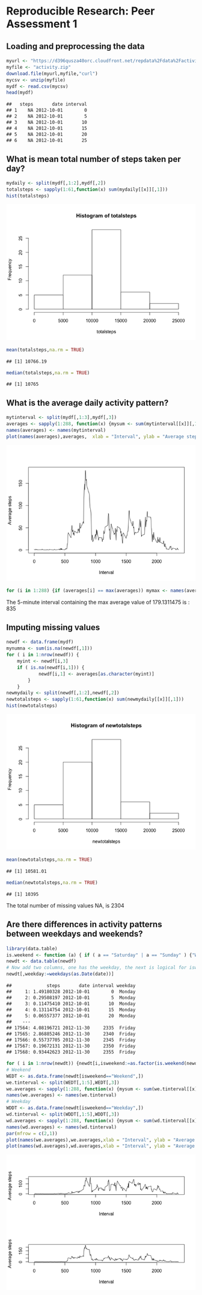 # Reproducible Research: Peer Assessment 1


## Loading and preprocessing the data

```r
myurl <- "https://d396qusza40orc.cloudfront.net/repdata%2Fdata%2Factivity.zip"
myfile <- "activity.zip"
download.file(myurl,myfile,"curl")
mycsv <- unzip(myfile)
mydf <- read.csv(mycsv)
head(mydf)
```

```
##   steps       date interval
## 1    NA 2012-10-01        0
## 2    NA 2012-10-01        5
## 3    NA 2012-10-01       10
## 4    NA 2012-10-01       15
## 5    NA 2012-10-01       20
## 6    NA 2012-10-01       25
```


## What is mean total number of steps taken per day?

```r
mydaily <- split(mydf[,1:2],mydf[,2])
totalsteps <- sapply(1:61,function(x) sum(mydaily[[x]][,1]))
hist(totalsteps)
```

![](PA1_template_files/figure-html/total-steps-perday-1.png) 

```r
mean(totalsteps,na.rm = TRUE)
```

```
## [1] 10766.19
```

```r
median(totalsteps,na.rm = TRUE)
```

```
## [1] 10765
```

## What is the average daily activity pattern?

```r
mytinterval <- split(mydf[,1:3],mydf[,3])
averages <- sapply(1:288, function(x) {mysum <- sum(mytinterval[[x]][,1], na.rm = TRUE) ; mysum/length(mytinterval[[x]][,1])})
names(averages) <- names(mytinterval)
plot(names(averages),averages,  xlab = "Interval", ylab = "Average steps", type ="l")
```

![](PA1_template_files/figure-html/daily-average-1.png) 

```r
for (i in 1:288) {if (averages[i] == max(averages)) mymax <- names(averages)[i] }
```

The 5-minute interval containing the max average value of 179.1311475 is :    835


## Imputing missing values

```r
newdf <- data.frame(mydf)
mynumna <- sum(is.na(newdf[,1]))
for ( i in 1:nrow(newdf)) {
    myint <- newdf[i,3]
    if ( is.na(newdf[i,1])) {
            newdf[i,1] <- averages[as.character(myint)] 
        }
    }
newmydaily <- split(newdf[,1:2],newdf[,2])
newtotalsteps <- sapply(1:61,function(x) sum(newmydaily[[x]][,1]))
hist(newtotalsteps)
```

![](PA1_template_files/figure-html/imputing-1.png) 

```r
mean(newtotalsteps,na.rm = TRUE)
```

```
## [1] 10581.01
```

```r
median(newtotalsteps,na.rm = TRUE)
```

```
## [1] 10395
```

The total number of missing values NA, is 2304 

## Are there differences in activity patterns between weekdays and weekends?

```r
library(data.table)
is.weekend <- function (a) { if ( a == "Saturday" | a == "Sunday" ) {"Weekend"} else {"Weekday"}}
newdt <- data.table(newdf)
# Now add two columns, one has the weekday, the next is logical for isweekend
newdt[,weekday:=weekdays(as.Date(date))]
```

```
##             steps       date interval weekday
##     1: 1.49180328 2012-10-01        0  Monday
##     2: 0.29508197 2012-10-01        5  Monday
##     3: 0.11475410 2012-10-01       10  Monday
##     4: 0.13114754 2012-10-01       15  Monday
##     5: 0.06557377 2012-10-01       20  Monday
##    ---                                       
## 17564: 4.08196721 2012-11-30     2335  Friday
## 17565: 2.86885246 2012-11-30     2340  Friday
## 17566: 0.55737705 2012-11-30     2345  Friday
## 17567: 0.19672131 2012-11-30     2350  Friday
## 17568: 0.93442623 2012-11-30     2355  Friday
```

```r
for ( i in 1:nrow(newdt)) {newdt[i,isweekend:=as.factor(is.weekend(newdt[i,weekday]))] }
# Weekend
WEDT <- as.data.frame(newdt[isweekend=="Weekend",])
we.tinterval <- split(WEDT[,1:5],WEDT[,3])
we.averages <- sapply(1:288, function(x) {mysum <- sum(we.tinterval[[x]][,1], na.rm = TRUE) ; mysum/length(we.tinterval[[x]][,1])})
names(we.averages) <- names(we.tinterval)
# Weekday
WDDT <- as.data.frame(newdt[isweekend=="Weekday",])
wd.tinterval <- split(WDDT[,1:5],WDDT[,3])
wd.averages <- sapply(1:288, function(x) {mysum <- sum(wd.tinterval[[x]][,1], na.rm = TRUE) ; mysum/length(wd.tinterval[[x]][,1])})
names(wd.averages) <- names(wd.tinterval)
par(mfrow = c(2,1))
plot(names(we.averages),we.averages,xlab = "Interval", ylab = "Average steps", type ="l")
plot(names(wd.averages),wd.averages,xlab = "Interval", ylab = "Average steps", type ="l")
```

![](PA1_template_files/figure-html/weekday-weekend-1.png) 










